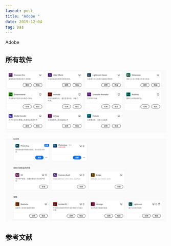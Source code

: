 ```yaml
---
layout: post
title: "Adobe "
date: 2019-12-04
tag: sas
---
```






Adobe 



## 所有软件

![adobe2](../images/posts/sas/adobe2.png)





![adobe1](../images/posts/sas/adobe1.png)



## 参考文献

